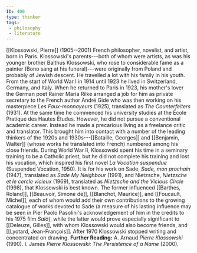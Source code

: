 ```yaml
---
ID: 400
type: thinker
tags: 
 - philosophy
 - literature
---
```


[[Klossowski, Pierre]]
(1905--2001) French philosopher, novelist, and artist, born in Paris.
Klossowski's parents---both of whom were artists, as was his younger
brother Balthus Klossowski, who rose to considerable fame as a painter
(Bono sang at his funeral)---were originally from Poland and probably of
Jewish descent. He travelled a lot with his family in his youth. From
the start of World War I in 1914 until 1923 he lived in Switzerland,
Germany, and Italy. When he returned to Paris in 1923, his mother's
lover the German poet Rainer Maria Rilke arranged a job for him as
private secretary to the French author André Gide who was then working
on his masterpiece *Les Faux-monnayeurs* (1925), translated as *The Counterfeiters* (1931). At the same time he commenced his university
studies at the École Pratique des Hautes Études. However, he did not
pursue a conventional academic career. Instead he made a precarious
living as a freelance critic and translator. This brought him into
contact with a number of the leading thinkers of the 1920s and
1930s---[[Bataille, Georges]]
and [[Benjamin, Walter]]
(whose works he translated into French) numbered among his close
friends. During World War II, Klossowski spent his time in a seminary
training to be a Catholic priest, but he did not complete his training
and lost his vocation, which inspired his first novel *La Vocation
suspendue* (Suspended Vocation, 1950). It is for his work on Sade,
*Sade, mon prochain* (1947), translated as *Sade My Neighbour* (1991),
and Nietzsche, *Nietzsche et le cercle vicieux* (1969), translated as
*Nietzsche and the Vicious Circle* (1998), that Klossowski is best
known. The former influenced [[Barthes, Roland]], [[Beauvoir, Simone de]], [[Blanchot, Maurice]], and [[Foucault, Michel]], each of whom
would add their own contributions to the growing catalogue of works
devoted to Sade (a measure of his lasting influence may be seen in Pier
Paolo Pasolini's acknowledgement of him in the credits to his 1975 film
*Salò*), while the latter would prove especially significant to [[Deleuze, Gilles]], with whom
Klossowski would also become friends, and [[Lyotard, Jean-François]]. After 1970
Klossowski stopped writing and concentrated on drawing.
**Further Reading:** A. Arnaud *Pierre Klossowski* (1990).
I. James *Pierre Klossowski: The Persistence of a Name* (2000).
